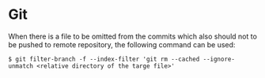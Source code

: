 # Git
When there is a file to be omitted from the commits which also should not to be pushed to remote repository, the following command can be used:

```
$ git filter-branch -f --index-filter 'git rm --cached --ignore-unmatch <relative directory of the targe file>'
```
